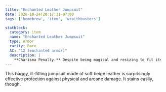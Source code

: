 ```yaml
---
title: "Enchanted Leather Jumpsuit"
date: 2020-10-24T20:17:31-07:00
tags: ['homebrew', 'item', 'wraithbusters']

statblock:
  category: item
  name: "Enchanted Leather Jumpsuit"
  type: Armor
  rarity: Rare
  AC: "12 (enchanted armor)"
  description: |
    **Charisma Penalty.** Despite being magical and resizing to fit its wearer, the jumpsuit is rumpled, overly-large and faintly ridiculous. While wearing it you suffer a -1 penalty to Charisma.
---
```

This baggy, ill-fitting jumpsuit made of soft beige leather is surprisingly effective protection against physical and arcane damage. It stains easily, though.
